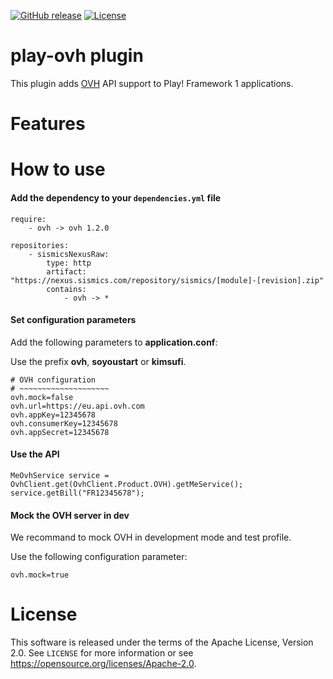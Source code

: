[![GitHub release](https://img.shields.io/github/release/sismics/play-ovh.svg?style=flat-square)](https://github.com/sismics/play-ovh/releases/latest)
[![License](https://img.shields.io/badge/License-Apache%202.0-blue.svg)](https://opensource.org/licenses/Apache-2.0)

# play-ovh plugin

This plugin adds [OVH](https://www.ovh.com/) API support to Play! Framework 1 applications.

# Features

# How to use

####  Add the dependency to your `dependencies.yml` file

```
require:
    - ovh -> ovh 1.2.0

repositories:
    - sismicsNexusRaw:
        type: http
        artifact: "https://nexus.sismics.com/repository/sismics/[module]-[revision].zip"
        contains:
            - ovh -> *

```
####  Set configuration parameters

Add the following parameters to **application.conf**:

Use the prefix **ovh**, **soyoustart** or **kimsufi**.

```
# OVH configuration
# ~~~~~~~~~~~~~~~~~~~~
ovh.mock=false
ovh.url=https://eu.api.ovh.com
ovh.appKey=12345678
ovh.consumerKey=12345678
ovh.appSecret=12345678
```
####  Use the API

```
MeOvhService service = OvhClient.get(OvhClient.Product.OVH).getMeService();
service.getBill("FR12345678");
```

####  Mock the OVH server in dev

We recommand to mock OVH in development mode and test profile.

Use the following configuration parameter:

```
ovh.mock=true
```

# License

This software is released under the terms of the Apache License, Version 2.0. See `LICENSE` for more
information or see <https://opensource.org/licenses/Apache-2.0>.
